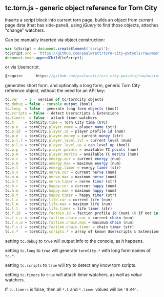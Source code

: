 ## tc.torn.js - generic object reference for Torn City
Inserts a script block into current torn page, builds an object from current page data (that has side-panel), using _jQuery_ to find those objects, attaches "change" watchers.

Can be manually inserted via object construction:
```javascript
var tcScript = document.createElement('script');
tcScript.src = 'https://github.com/paulwratt/torn-city-pwtools/raw/master/tc.torn.js';
document.head.appendChild(tcScript);
```

or via Userscript:
```javascript
@require      https://github.com/paulwratt/torn-city-pwtools/raw/master/tc.torn.js`
```

generates short form, and optionally a long form, generic Torn City reference object, without the need for an API key:
```javascript
tc.ver   = 1 - version of tc/tornCity objects
tc.debug = false - console output (bool)
tc.long  = false - generate long form objects (bool)
tc.scripts = false - detect Userscripts & Extensions
tc.timers  = false - attack timer watchers
tc.t     = tornCity.time = Torn City time (UTC)
tc.p.n   = tornCity.player.name = player name (str)
tc.p.id  = tornCity.player.id = player profile id (num)
tc.p.d   = tornCity.player.money = current money (str)
tc.p.l.l = tornCity.player.level.lvl = current level (num)
tc.p.l.u = tornCity.player.level.up = can level up (bool)
tc.p.p   = tornCity.player.points = available TC points (num)
tc.p.m   = tornCity.player.merits = available TC merits (num)
tc.e.c   = tornCity.energy.cur = current energy (num)
tc.e.m   = tornCity.energy.max = maximum energy (num)
tc.e.t   = tornCity.energy.timer = energy timer (str)
tc.n.c   = tornCity.nerve.cur = current nerve (num)
tc.n.m   = tornCity.nerve.max = maximum nerve (num)
tc.n.t   = tornCity.nerve.timer = nerve timer (str)
tc.h.c   = tornCity.happy.cur = current happy (num)
tc.h.m   = tornCity.happy.max = maximum happy (num)
tc.h.t   = tornCity.happy.timer = happy timer (str)
tc.l.c   = tornCity.life.cur = current life (num)
tc.l.m   = tornCity.life.max = maximum life (num)
tc.l.t   = tornCity.life.timer = life timer (str)
tc.f.id  = tornCity.factoin.id = faction profile id (num) (0 if not in faction)
tc.f.c.c = tornCity.faction.chain.cur = current chain (num)
tc.f.c.m = tornCity.faction.chain.max = maximum chain (num)
tc.f.c.t = tornCity.faction.chain.timer = chain timer (str)
tc.s.*   = tornCity.scripts.* = array of known Userscripts & Extensions currently running
```

setting `tc.debug` to `true` will output info to the console, as it happens.

setting `tc.long` to `true` will generate `tornCity.*` with long form names of `tc.*`.

setting `tc.scripts` to `true` will try to detect any know torn scripts. 

setting `tc.timers` to `true` will attach _timer_ watchers, as well as _value_ watchers.

If `tc.timers` is false, then all `*.t` and `*.timer` values will be `'0:00'`.
